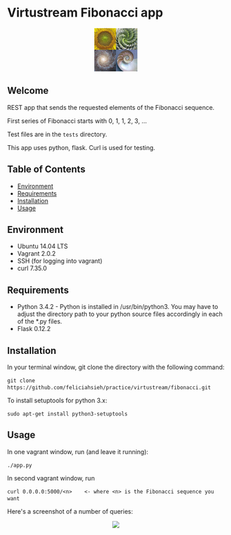 # Virtustream Fibonacci app

<p align="center"><img src="fibonacci.jpg" style="height:100px" /></p>

## Welcome
REST app that sends the requested elements of the Fibonacci sequence.

First series of Fibonacci starts with 0, 1, 1, 2, 3, ...

Test files are in the ```tests``` directory.

This app uses python, flask. Curl is used for testing.


## Table of Contents
* [Environment](#environment)
* [Requirements](#requirements)
* [Installation](#installation)
* [Usage](#usage)


## Environment
* Ubuntu 14.04 LTS
* Vagrant 2.0.2
* SSH (for logging into vagrant)
* curl 7.35.0


## Requirements
* Python 3.4.2 - Python is installed in /usr/bin/python3. You may have to adjust the directory path to your python source files accordingly in each of the *.py files.
* Flask 0.12.2


## Installation
In your terminal window, git clone the directory with the following command:

```
git clone https://github.com/feliciahsieh/practice/virtustream/fibonacci.git
```

To install setuptools for python 3.x:
```
sudo apt-get install python3-setuptools
```


## Usage
In one vagrant window, run (and leave it running):
```
./app.py
```

In second vagrant window, run
```
curl 0.0.0.0:5000/<n>    <- where <n> is the Fibonacci sequence you want
```

Here's a screenshot of a number of queries:

<p align="center"><img src="webSvcFibonacci.jpg" style="height:200px" /></p>
